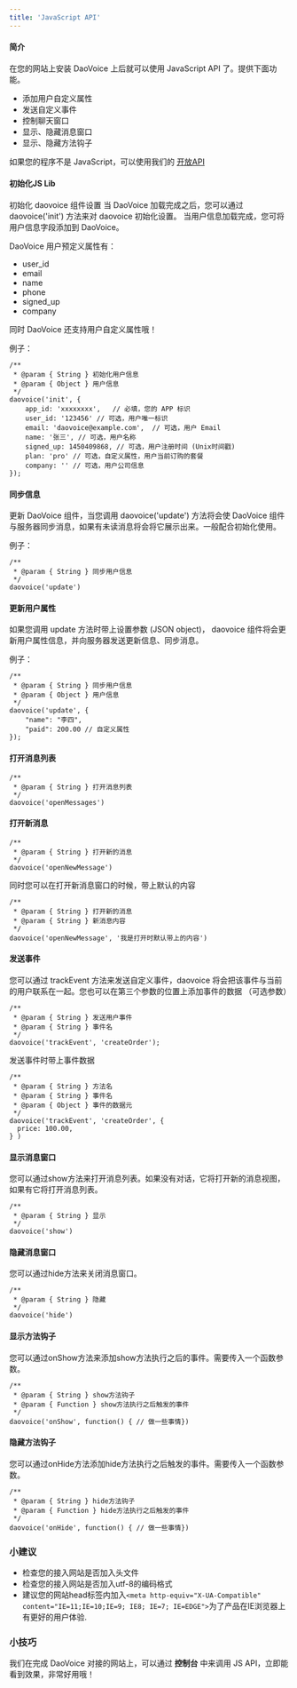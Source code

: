```yaml
---
title: 'JavaScript API'
---
```


#### 简介

在您的网站上安装 DaoVoice 上后就可以使用 JavaScript API 了。提供下面功能。

* 添加用户自定义属性
* 发送自定义事件
* 控制聊天窗口
* 显示、隐藏消息窗口
* 显示、隐藏方法钩子

如果您的程序不是 JavaScript，可以使用我们的 [开放API](http://docs.daovoice.io/api/)


#### 初始化JS Lib

初始化 daovoice 组件设置
当 DaoVoice 加载完成之后，您可以通过 daovoice('init') 方法来对 daovoice 初始化设置。
当用户信息加载完成，您可将用户信息字段添加到 DaoVoice。


DaoVoice 用户预定义属性有：

* user_id 
* email
* name
* phone
* signed_up
* company


同时 DaoVoice 还支持用户自定义属性哦！

例子：

```
/**
 * @param { String } 初始化用户信息
 * @param { Object } 用户信息
 */
daovoice('init', {  
    app_id: 'xxxxxxxx',   // 必填，您的 APP 标识
    user_id: '123456' // 可选，用户唯一标识
    email: 'daovoice@example.com',  // 可选，用户 Email
    name: '张三', // 可选，用户名称
    signed_up: 1450409868, // 可选，用户注册时间 (Unix时间戳)
    plan: 'pro' // 可选，自定义属性，用户当前订购的套餐
    company: '' // 可选，用户公司信息
});
```

#### 同步信息

更新 DaoVoice 组件，当您调用 daovoice('update') 方法将会使 DaoVoice 组件与服务器同步消息，如果有未读消息将会将它展示出来。一般配合初始化使用。

例子：
```
/**
 * @param { String } 同步用户信息
 */
daovoice('update')
```

#### 更新用户属性

如果您调用 update  方法时带上设置参数 (JSON object)， daovoice 组件将会更新用户属性信息，并向服务器发送更新信息、同步消息。

例子：

```
/**
 * @param { String } 同步用户信息
 * @param { Object } 用户信息
 */
daovoice('update', {
    "name": "李四",
    "paid": 200.00 // 自定义属性
});
```

#### 打开消息列表

```
/**
 * @param { String } 打开消息列表
 */
daovoice('openMessages')
```

#### 打开新消息

```
/**
 * @param { String } 打开新的消息
 */
daovoice('openNewMessage')
```

同时您可以在打开新消息窗口的时候，带上默认的内容
```
/**
 * @param { String } 打开新的消息
 * @param { String } 新消息内容
 */
daovoice('openNewMessage', '我是打开时默认带上的内容')
```

#### 发送事件


您可以通过 trackEvent 方法来发送自定义事件，daovoice 将会把该事件与当前的用户联系在一起。您也可以在第三个参数的位置上添加事件的数据 （可选参数）

```
/**
 * @param { String } 发送用户事件
 * @param { String } 事件名
 */
daovoice('trackEvent', 'createOrder');
```

发送事件时带上事件数据

```
/**
 * @param { String } 方法名
 * @param { String } 事件名
 * @param { Object } 事件的数据元
 */
daovoice('trackEvent', 'createOrder', {
  price: 100.00,
} )
```

#### 显示消息窗口


您可以通过show方法来打开消息列表。如果没有对话，它将打开新的消息视图，如果有它将打开消息列表。

```
/**
 * @param { String } 显示
 */
daovoice('show')
```

#### 隐藏消息窗口


您可以通过hide方法来关闭消息窗口。

```
/**
 * @param { String } 隐藏
 */
daovoice('hide')
```

#### 显示方法钩子


您可以通过onShow方法来添加show方法执行之后的事件。需要传入一个函数参数。

```
/**
 * @param { String } show方法钩子
 * @param { Function } show方法执行之后触发的事件
 */
daovoice('onShow', function() { // 做一些事情})
```

#### 隐藏方法钩子


您可以通过onHide方法添加hide方法执行之后触发的事件。需要传入一个函数参数。

```
/**
 * @param { String } hide方法钩子
 * @param { Function } hide方法执行之后触发的事件
 */
daovoice('onHide', function() { // 做一些事情})
```

### 小建议


* 检查您的接入网站是否加入<!DOCTYPE html>头文件
* 检查您的接入网站是否加入utf-8的编码格式
* 建议您的网站head标签内加入`<meta http-equiv="X-UA-Compatible" content="IE=11;IE=10;IE=9; IE8; IE=7; IE=EDGE">`为了产品在IE浏览器上有更好的用户体验.


### 小技巧

我们在完成 DaoVoice 对接的网站上，可以通过 **控制台** 中来调用 JS API，立即能看到效果，非常好用哦！